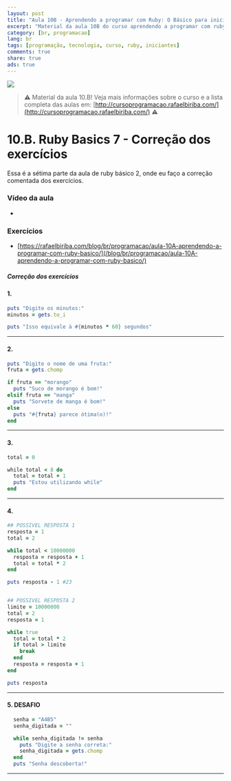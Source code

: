 ```yaml
---
layout: post
title: "Aula 10B - Aprendendo a programar com Ruby: O Básico para iniciantes"
excerpt: "Material da aula 10B do curso aprendendo a programar com ruby, o básico para iniciantes. Nunca é tarde para começar a programar! Eu criei um curso gratuito, fácil e didático voltado para iniciantes. Confira mais informações aqui nessa publicação."
category: [br, programacao]
lang: br
tags: [programação, tecnologia, curso, ruby, iniciantes]
comments: true
share: true
ads: true
---
```


![](/blog/images/curso_ruby_basico/banner-curso-ruby-10B.jpg)

> :warning: Material da aula 10.B! Veja mais informações sobre o curso e a lista completa das aulas em: [http://cursoprogramacao.rafaelbiriba.com/](http://cursoprogramacao.rafaelbiriba.com/) :warning:

# 10.B. Ruby Basics 7 - Correção dos exercícios

Essa é a sétima parte da aula de ruby básico 2, onde eu faço a correção comentada dos exercícios.

### Vídeo da aula

- []()

### Exercícios

- [https://rafaelbiriba.com/blog/br/programacao/aula-10A-aprendendo-a-programar-com-ruby-basico/](/blog/br/programacao/aula-10A-aprendendo-a-programar-com-ruby-basico/)


##### Correção dos exercícios

#### 1.

```ruby
puts "Digite os minutos:"
minutos = gets.to_i

puts "Isso equivale à #{minutos * 60} segundos"
```

---

#### 2.

```ruby
puts "Digite o nome de uma fruta:"
fruta = gets.chomp

if fruta == "morango"
  puts "Suco de morango é bom!"
elsif fruta == "manga"
  puts "Sorvete de manga é bom!"
else
  puts "#{fruta} parece ótima(o)!"
end
```

---

#### 3.

```ruby
total = 0

while total < 8 do
  total = total + 1
  puts "Estou utilizando while"
end
```

---

#### 4.

```ruby
## POSSIVEL RESPOSTA 1
resposta = 1
total = 2

while total < 10000000
  resposta = resposta + 1
  total = total * 2
end

puts resposta - 1 #23


## POSSIVEL RESPOSTA 2
limite = 10000000
total = 2
resposta = 1

while true
  total = total * 2
  if total > limite
    break
  end
  resposta = resposta + 1
end

puts resposta
```
---

#### 5. DESAFIO

```ruby
  senha = "A4B5"
  senha_digitada = ""

  while senha_digitada != senha
    puts "Digite a senha correta:"
    senha_digitada = gets.chomp
  end
  puts "Senha descoberta!"
```

---
